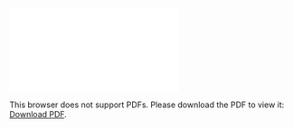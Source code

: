 <object data="christ-in-song/CIS1908pdfs/111.pdf" type="application/pdf" width="100%" height="1024px">
    <embed src="christ-in-song/CIS1908pdfs/111.pdf">
        <p>This browser does not support PDFs. Please download the PDF to view it: <a href="christ-in-song/CIS1908pdfs/111.pdf">Download PDF</a>.</p>
    </embed>
</object>
